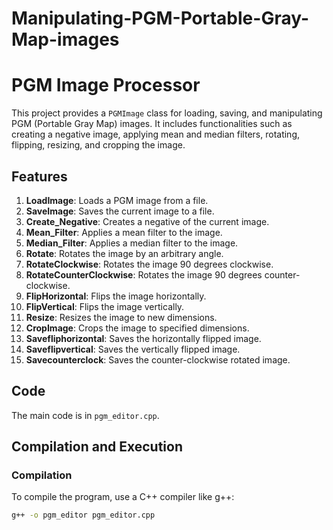 # Manipulating-PGM-Portable-Gray-Map-images
# PGM Image Processor

This project provides a `PGMImage` class for loading, saving, and manipulating PGM (Portable Gray Map) images. It includes functionalities such as creating a negative image, applying mean and median filters, rotating, flipping, resizing, and cropping the image.

## Features

1. **LoadImage**: Loads a PGM image from a file.
2. **SaveImage**: Saves the current image to a file.
3. **Create_Negative**: Creates a negative of the current image.
4. **Mean_Filter**: Applies a mean filter to the image.
5. **Median_Filter**: Applies a median filter to the image.
6. **Rotate**: Rotates the image by an arbitrary angle.
7. **RotateClockwise**: Rotates the image 90 degrees clockwise.
8. **RotateCounterClockwise**: Rotates the image 90 degrees counter-clockwise.
9. **FlipHorizontal**: Flips the image horizontally.
10. **FlipVertical**: Flips the image vertically.
11. **Resize**: Resizes the image to new dimensions.
12. **CropImage**: Crops the image to specified dimensions.
13. **Savefliphorizontal**: Saves the horizontally flipped image.
14. **Saveflipvertical**: Saves the vertically flipped image.
15. **Savecounterclock**: Saves the counter-clockwise rotated image.

## Code

The main code is in `pgm_editor.cpp`.

## Compilation and Execution

### Compilation

To compile the program, use a C++ compiler like g++:

```sh
g++ -o pgm_editor pgm_editor.cpp

